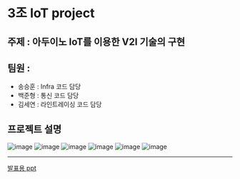 # 3조 IoT project
## 주제 : 아두이노 IoT를 이용한 V2I 기술의 구현
## 팀원 : 
  - 송승훈 : Infra 코드 담당
  - 백준형 : 통신 코드 담당
  - 김세연 : 라인트레이싱 코드 담당
## 프로젝트 설명
![image](https://user-images.githubusercontent.com/69943723/230870538-cf770b61-b54c-445b-8c43-85582013a1a1.png)
![image](https://user-images.githubusercontent.com/69943723/230870587-9c21d172-51ac-4f94-9b58-3948439cdbe2.png)
![image](https://user-images.githubusercontent.com/69943723/230870614-7283c1a7-488e-4ecd-9aaa-b209607c77f5.png)
![image](https://user-images.githubusercontent.com/69943723/230870656-f603f9e0-041d-40cd-bcd8-6529a72b8b40.png)
![image](https://user-images.githubusercontent.com/69943723/230870700-99b5c3af-6eea-480b-921e-c15ed5a8bf55.png)
![image](https://user-images.githubusercontent.com/69943723/230870731-3a252861-cd56-4fdd-9141-1980c6ca8235.png)

---
[발표용 ppt](https://docs.google.com/presentation/d/19YS5kTOKq8n68Tw-wl9UC9dEZpB6E_nViElo82Xve74/edit?usp=sharing)
